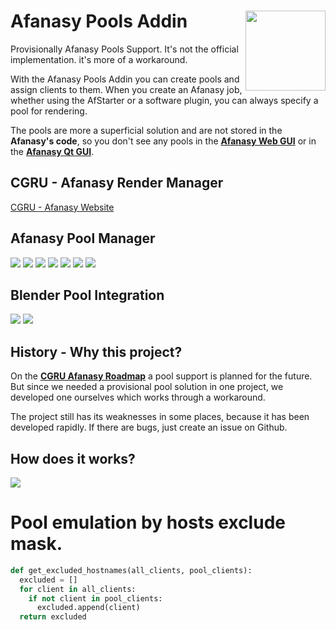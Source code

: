 # Afanasy Pools Addin <img src="https://github.com/laurence-trippen/Afanasy-Pools-Addin/blob/master/Preview/afpools2.png" align="right" width="128">
Provisionally Afanasy Pools Support. It's not the official implementation. it's more of a workaround.

With the Afanasy Pools Addin you can create pools and assign clients to them. When you create an Afanasy job, whether using the AfStarter or a software plugin, you can always specify a pool for rendering.

The pools are more a superficial solution and are not stored in the **Afanasy's code**, so you don't see any pools in the [**Afanasy Web GUI**](http://cgru.info/afanasy/gui#web) or in the [**Afanasy Qt GUI**](http://cgru.info/afanasy/gui#page_top).

## CGRU - Afanasy Render Manager

[CGRU - Afanasy Website](http://cgru.info/afanasy/afanasy)

## Afanasy Pool Manager

![](https://github.com/laurence-trippen/Afanasy-Pools-Addin/blob/master/Preview/keeperaddin.jpg?raw=true)
![](https://github.com/laurence-trippen/Afanasy-Pools-Addin/blob/master/Preview/mainview.JPG?raw=true)
![](https://github.com/laurence-trippen/Afanasy-Pools-Addin/blob/master/Preview/createpool.JPG?raw=true)
![](https://github.com/laurence-trippen/Afanasy-Pools-Addin/blob/master/Preview/deletepool.JPG?raw=true)
![](https://github.com/laurence-trippen/Afanasy-Pools-Addin/blob/master/Preview/addclients.JPG?raw=true)
![](https://github.com/laurence-trippen/Afanasy-Pools-Addin/blob/master/Preview/networkscan.JPG?raw=true)
![](https://github.com/laurence-trippen/Afanasy-Pools-Addin/blob/master/Preview/addhostname.JPG?raw=true)

## Blender Pool Integration
![](https://github.com/laurence-trippen/Afanasy-Pools-Addin/blob/master/Preview/blender-plugin-pools.jpg?raw=true)
![](https://github.com/laurence-trippen/Afanasy-Pools-Addin/blob/master/Preview/blender-plugin-select-pool.jpg?raw=true)

## History - Why this project?

On the [**CGRU Afanasy Roadmap**](http://cgru.info/roadmap) a pool support is planned for the future. But since we needed a provisional pool solution in one project, we developed one ourselves which works through a workaround.

The project still has its weaknesses in some places, because it has been developed rapidly.
If there are bugs, just create an issue on Github.

## How does it works?

![](https://github.com/laurence-trippen/Afanasy-Pools-Addin/blob/master/Preview/plan.jpg?raw=true)

# Pool emulation by hosts exclude mask.

```python
def get_excluded_hostnames(all_clients, pool_clients):
  excluded = []
  for client in all_clients:
    if not client in pool_clients:
      excluded.append(client)
  return excluded
```



